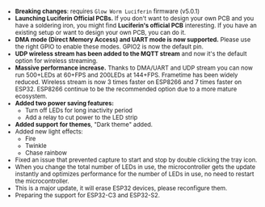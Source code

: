 <style>
.footer {
  display: none;
}
.body {
  color: #202020;
  background-color: F5F5F5;
}
</style>
<sub>

- **Breaking changes**: requires `Glow Worm Luciferin` firmware (v5.0.1)
- **Launching Luciferin Official PCBs.** If you don't want to design your own PCB and you have a soldering iron, you might find **Luciferin's official PCB** interesting. If you have an existing setup or want to design your own PCB, you can do it.
- **DMA mode (Direct Memory Access) and UART mode is now supported.** Please use the right GPIO to enable these modes. GPIO2 is now the default pin.  
- **UDP wireless stream has been added to the MQTT stream** and now it's the default option for wireless streaming.
- **Massive performance increase.** Thanks to DMA/UART and UDP stream you can now run 500+LEDs at 60+FPS and 200LEDs at 144+FPS. Frametime has been widely reduced. Wireless stream is now 3 times faster on ESP8266 and 7 times faster on ESP32. ESP8266 continue to be the recommended option due to a more mature ecosystem.
- **Added two power saving features:**
    - Turn off LEDs for long inactivity period
    -  Add a relay to cut power to the LED strip
- **Added support for themes**, "Dark theme" added. 
- Added new light effects:
    - Fire
    - Twinkle
    - Chase rainbow
- Fixed an issue that prevented capture to start and stop by double clicking the tray icon.
- When you change the total number of LEDs in use, the microcontroller gets the update instantly and optimizes performance for the number of LEDs in use, no need to restart the microcontroller.
- This is a major update, it will erase ESP32 devices, please reconfigure them.
- Preparing the support for ESP32-C3 and ESP32-S2.

</sub>